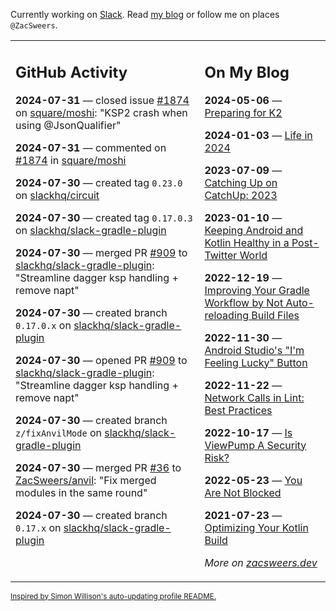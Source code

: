 Currently working on [Slack](https://slack.com/). Read [my blog](https://zacsweers.dev/) or follow me on places `@ZacSweers`.

<table><tr><td valign="top" width="60%">

## GitHub Activity
<!-- githubActivity starts -->
**2024-07-31** — closed issue [#1874](https://github.com/square/moshi/issues/1874) on [square/moshi](https://github.com/square/moshi): "KSP2 crash when using @JsonQualifier"

**2024-07-31** — commented on [#1874](https://github.com/square/moshi/issues/1874#issuecomment-2260482544) in [square/moshi](https://github.com/square/moshi)

**2024-07-30** — created tag `0.23.0` on [slackhq/circuit](https://github.com/slackhq/circuit)

**2024-07-30** — created tag `0.17.0.3` on [slackhq/slack-gradle-plugin](https://github.com/slackhq/slack-gradle-plugin)

**2024-07-30** — merged PR [#909](https://github.com/slackhq/slack-gradle-plugin/pull/909) to [slackhq/slack-gradle-plugin](https://github.com/slackhq/slack-gradle-plugin): "Streamline dagger ksp handling + remove napt"

**2024-07-30** — created branch `0.17.0.x` on [slackhq/slack-gradle-plugin](https://github.com/slackhq/slack-gradle-plugin)

**2024-07-30** — opened PR [#909](https://github.com/slackhq/slack-gradle-plugin/pull/909) to [slackhq/slack-gradle-plugin](https://github.com/slackhq/slack-gradle-plugin): "Streamline dagger ksp handling + remove napt"

**2024-07-30** — created branch `z/fixAnvilMode` on [slackhq/slack-gradle-plugin](https://github.com/slackhq/slack-gradle-plugin)

**2024-07-30** — merged PR [#36](https://github.com/ZacSweers/anvil/pull/36) to [ZacSweers/anvil](https://github.com/ZacSweers/anvil): "Fix merged modules in the same round"

**2024-07-30** — created branch `0.17.x` on [slackhq/slack-gradle-plugin](https://github.com/slackhq/slack-gradle-plugin)
<!-- githubActivity ends -->
</td><td valign="top" width="40%">

## On My Blog
<!-- blog starts -->
**2024-05-06** — [Preparing for K2](https://www.zacsweers.dev/preparing-for-k2/)

**2024-01-03** — [Life in 2024](https://www.zacsweers.dev/life-in-2024/)

**2023-07-09** — [Catching Up on CatchUp: 2023](https://www.zacsweers.dev/catching-up-on-catchup-2023/)

**2023-01-10** — [Keeping Android and Kotlin Healthy in a Post-Twitter World](https://www.zacsweers.dev/keeping-android-healthy/)

**2022-12-19** — [Improving Your Gradle Workflow by Not Auto-reloading Build Files](https://www.zacsweers.dev/improving-your-workflow-by-not-auto-reloading-build-files/)

**2022-11-30** — [Android Studio's "I'm Feeling Lucky" Button](https://www.zacsweers.dev/android-studios-im-feeling-lucky-button/)

**2022-11-22** — [Network Calls in Lint: Best Practices](https://www.zacsweers.dev/network-calls-in-lint-best-practices/)

**2022-10-17** — [Is ViewPump A Security Risk?](https://www.zacsweers.dev/is-viewpump-a-security-risk/)

**2022-05-23** — [You Are Not Blocked](https://www.zacsweers.dev/you-are-not-blocked/)

**2021-07-23** — [Optimizing Your Kotlin Build](https://www.zacsweers.dev/optimizing-your-kotlin-build/)
<!-- blog ends -->
_More on [zacsweers.dev](https://zacsweers.dev/)_
</td></tr></table>

<sub><a href="https://simonwillison.net/2020/Jul/10/self-updating-profile-readme/">Inspired by Simon Willison's auto-updating profile README.</a></sub>